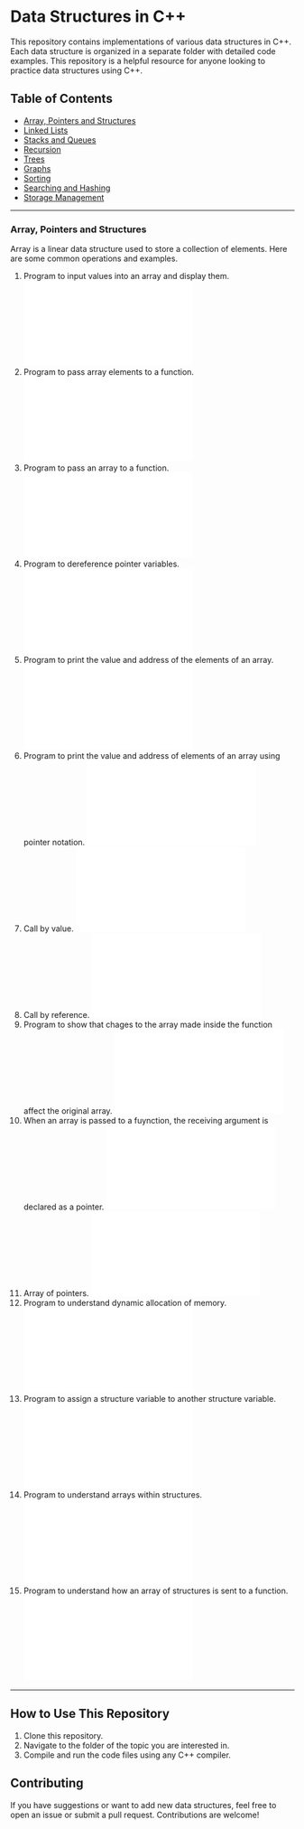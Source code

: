 # Data Structures in C++

This repository contains implementations of various data structures in C++. Each data structure is organized in a separate folder with detailed code examples. This repository is a helpful resource for anyone looking to practice data structures using C++.

## Table of Contents
- [Array, Pointers and Structures](#array-pointers-and-structures)
- [Linked Lists](#linked-lists)
- [Stacks and Queues](#stacks-and-queues)
- [Recursion](#recursion)
- [Trees](#trees)
- [Graphs](#graphs)
- [Sorting](#sorting)
- [Searching and Hashing](#searching-and-hashing)
- [Storage Management](#storage-management)

---

### Array, Pointers and Structures
Array is a linear data structure used to store a collection of elements. Here are some common operations and examples.

1. Program to input values into an array and display them. ![🔗](Array/basic.cpp)
4. Program to pass array elements to a function. ![🔗](Array/array_elements_to_function.cpp)
5. Program to pass an array to a function. ![🔗](Array/array_to_function.cpp)
9. Program to dereference pointer variables. ![🔗](Array/dereference_pointer.cpp)
11. Program to print the value and address of the elements of an array. ![🔗](Array/array_elements_address.cpp)
12. Program to print the value and address of elements of an array using pointer notation. ![🔗](Array/array_elements_address_using_pointer.cpp)
13. Call by value. ![🔗](Array/call_by_value.cpp)
14. Call by reference. ![🔗](Array/call_by_reference.cpp)
17. Program to show that chages to the array made inside the function affect the original array. ![🔗](Array/change_array_to_function.cpp)
18. When an array is passed to a fuynction, the receiving argument is declared as a pointer. ![🔗](Array/array_passed_function_receiving_arg.cpp)
19. Array of pointers. ![🔗](Array/array_of_pointers.cpp)
20. Program to understand dynamic allocation of memory. ![🔗](Array/dynamic_memory_allocation.cpp)
23. Program to assign a structure variable to another structure variable. ![🔗](Array/assign_structure_variable.cpp)
25. Program to understand arrays within structures. ![🔗](Array/array_within_structure.cpp)
32. Program to understand how an array of structures is sent to a function. ![🔗](Array/array_structure_as_arg.cpp)

---

## How to Use This Repository
1. Clone this repository.
2. Navigate to the folder of the topic you are interested in.
3. Compile and run the code files using any C++ compiler.

## Contributing
If you have suggestions or want to add new data structures, feel free to open an issue or submit a pull request. Contributions are welcome!

